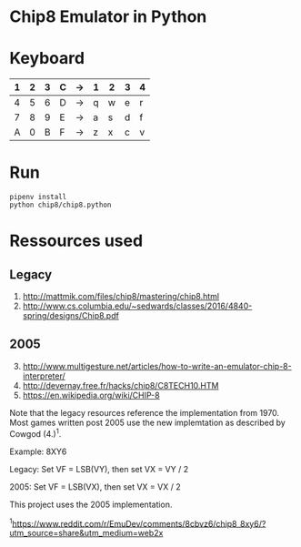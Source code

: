 # Chip8 Emulator in Python

# Keyboard

| 1 | 2 | 3 | C | → | 1 | 2 | 3 | 4 |
|---|---|---|---|----|---|---|---|---|
| 4 | 5 | 6 | D | → | q | w | e | r |
| 7 | 8 | 9 | E | → | a | s | d | f |
| A | 0 | B | F | → | z | x | c | v |

# Run

```
pipenv install
python chip8/chip8.python
```

# Ressources used
## Legacy
1. http://mattmik.com/files/chip8/mastering/chip8.html
2. http://www.cs.columbia.edu/~sedwards/classes/2016/4840-spring/designs/Chip8.pdf

## 2005
3. http://www.multigesture.net/articles/how-to-write-an-emulator-chip-8-interpreter/
4. http://devernay.free.fr/hacks/chip8/C8TECH10.HTM
5. https://en.wikipedia.org/wiki/CHIP-8

Note that the legacy resources reference the implementation from 1970. Most games written post 2005 use the new implemtation as described by Cowgod (4.)<sup>1</sup>.

Example: 8XY6

Legacy: Set VF = LSB(VY), then set VX = VY / 2

2005: Set VF = LSB(VX), then set VX = VX / 2

This project uses the 2005 implementation.

<sup>1</sup>https://www.reddit.com/r/EmuDev/comments/8cbvz6/chip8_8xy6/?utm_source=share&utm_medium=web2x
